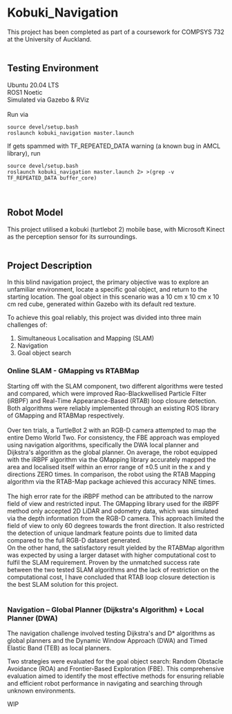 # Kobuki_Navigation
This project has been completed as part of a coursework for COMPSYS 732 at the University of Auckland.
<br/><br/>

## Testing Environment
Ubuntu 20.04 LTS <br/>
ROS1 Noetic <br/>
Simulated via Gazebo & RViz
<br/><br/>
Run via
```
source devel/setup.bash
roslaunch kobuki_navigation master.launch
```
If gets spammed with TF_REPEATED_DATA warning (a known bug in AMCL library), run
```
source devel/setup.bash
roslaunch kobuki_navigation master.launch 2> >(grep -v TF_REPEATED_DATA buffer_core)
```
<br/>

## Robot Model
This project utilised a kobuki (turtlebot 2) mobile base, with Microsoft Kinect as the perception sensor for its surroundings.
<br/><br/>
## Project Description
In this blind navigation project, the primary objective was to explore an unfamiliar environment, locate a specific goal object, and return to the starting location. 
The goal object in this scenario was a 10 cm x 10 cm x 10 cm red cube, generated within Gazebo with its default red texture. 

To achieve this goal reliably, this project was divided into three main challenges of:
1. Simultaneous Localisation and Mapping (SLAM)
2. Navigation
3. Goal object search

### Online SLAM - GMapping vs RTABMap
Starting off with the SLAM component, two different algorithms were tested and compared, which were improved Rao-Blackwellised Particle Filter (iRBPF) and Real-Time Appearance-Based (RTAB) loop closure detection.
Both algorithms were reliably implemented through an existing ROS library of GMapping and RTABMap respectively. 
<br/><br/>
Over ten trials, a TurtleBot 2 with an RGB-D camera attempted to map the entire Demo World Two. 
For consistency, the FBE approach was employed using navigation algorithms, specifically the DWA local planner and Dijkstra's algorithm as the global planner. 
On average, the robot equipped with the iRBPF algorithm via the GMapping library accurately mapped the area and localised itself within an error range of ±0.5 unit in the x and y directions ZERO times. 
In comparison, the robot using the RTAB Mapping algorithm via the RTAB-Map package achieved this accuracy NINE times.
<br/><br/>
The high error rate for the iRBPF method can be attributed to the narrow field of view and restricted input. 
The GMapping library used for the iRBPF method only accepted 2D LiDAR and odometry data, which was simulated via the depth information from the RGB-D camera. 
This approach limited the field of view to only 60 degrees towards the front direction. 
It also restricted the detection of unique landmark feature points due to limited data compared to the full RGB-D dataset generated.<br/>
On the other hand, the satisfactory result yielded by the RTABMap algorithm was expected by using a larger dataset with higher computational cost to fulfil the SLAM requirement. 
Proven by the unmatched success rate between the two tested SLAM algorithms and the lack of restriction on the computational cost, I have concluded that RTAB loop closure detection is the best SLAM solution for this project.
<br/><br/>

### Navigation – Global Planner (Dijkstra's Algorithm) + Local Planner (DWA)
The navigation challenge involved testing Dijkstra's and D* algorithms as global planners and the Dynamic Window Approach (DWA) and Timed Elastic Band (TEB) as local planners. 





Two strategies were evaluated for the goal object search: Random Obstacle Avoidance (ROA) and Frontier-Based
Exploration (FBE). This comprehensive evaluation aimed to identify the most effective methods for ensuring
reliable and efficient robot performance in navigating and searching through unknown environments.

WIP


